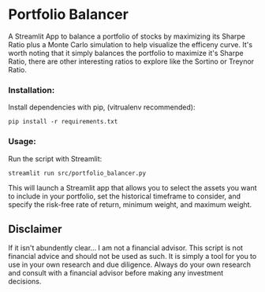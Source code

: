 # Portfolio Balancer
A Streamlit App to balance a portfolio of stocks by maximizing its Sharpe Ratio plus a Monte Carlo simulation to help visualize the efficeny curve. It's worth noting that it simply balances the portfolio to maximize it's Sharpe Ratio, there are other interesting ratios to explore like the Sortino or Treynor Ratio.

### Installation:
Install dependencies with pip, (vitrualenv recommended):

`pip install -r requirements.txt`

### Usage:
Run the script with Streamlit:

`streamlit run src/portfolio_balancer.py`

This will launch a Streamlit app that allows you to select the assets you want to include in your portfolio, set the historical timeframe to consider, and specify the risk-free rate of return, minimum weight, and maximum weight.

## Disclaimer
If it isn't abundently clear... I am not a financial advisor. This script is not financial advice and should not be used as such. It is simply a tool for you to use in your own research and due diligence. Always do your own research and consult with a financial advisor before making any investment decisions. 



